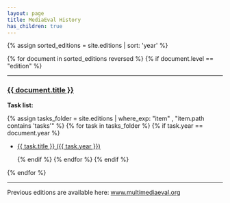 ```yaml
---
layout: page
title: MediaEval History
has_children: true
---
```


{% assign sorted_editions = site.editions | sort: 'year' %}

{% for document in sorted_editions reversed %}
 {% if document.level == "edition" %}
 <hr>
 <h3><a href="{{ document.url | relative_url }}">{{ document.title }}</a></h3>

**Task list:**

   {% assign tasks_folder = site.editions | where_exp: "item" , "item.path contains 'tasks'" %}
   {% for task in tasks_folder %}
    {% if task.year == document.year %}

  * <a href="{{ task.url | relative_url }}">{{ task.title }} ({{ task.year }})</a>

    {% endif %}
  {% endfor %}
 {% endif %}

{% endfor %}

<hr>

Previous editions are available here:
                <a href='http://www.multimediaeval.org/'>www.multimediaeval.org</a>
